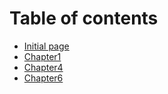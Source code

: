 # Table of contents

* [Initial page](README.md)
* [Chapter1](chapter1.md)
* [Chapter4](chapter4.md)
* [Chapter6](chapter6.md)

